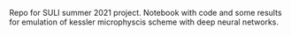 
Repo for SULI summer 2021 project. Notebook with code and some results for emulation of kessler microphyscis scheme with deep neural networks.
